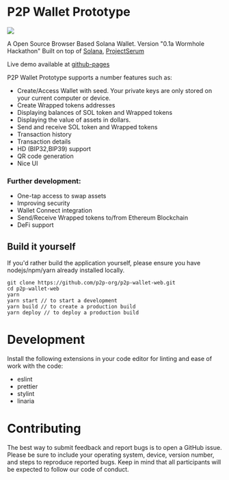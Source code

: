 # P2P Wallet Prototype

![](https://cdn.discordapp.com/attachments/737610668726812763/777332772540645376/wallets_web2x.png)

A Open Source Browser Based Solana Wallet. Version "0.1a Wormhole Hackathon"
Built on top of [Solana](https://github.com/solana-labs), [ProjectSerum](https://github.com/project-serum)

Live demo available at [github-pages](https://p2p-org.github.io/p2p-wallet-web/)

P2P Wallet Prototype supports a number features such as:

- Create/Access Wallet with seed. Your private keys are only stored on your current computer or device.
- Create Wrapped tokens addresses
- Displaying balances of SOL token and Wrapped tokens
- Displaying the value of assets in dollars.
- Send and receive SOL token and Wrapped tokens
- Transaction history
- Transaction details
- HD (BIP32,BIP39) support
- QR code generation
- Nice UI

### Further development:

- One-tap access to swap assets
- Improving security
- Wallet Connect integration
- Send/Receive Wrapped tokens to/from Ethereum Blockchain
- DeFi support

## Build it yourself

If you'd rather build the application yourself, please ensure you have nodejs/npm/yarn already installed locally.

```
git clone https://github.com/p2p-org/p2p-wallet-web.git
cd p2p-wallet-web
yarn
yarn start // to start a development
yarn build // to create a production build
yarn deploy // to deploy a production build
```

# Development

Install the following extensions in your code editor for linting and ease of work with the code:

- eslint
- prettier
- stylint
- linaria

# Contributing

The best way to submit feedback and report bugs is to open a GitHub issue. Please be sure to include your operating system, device, version number, and steps to reproduce reported bugs. Keep in mind that all participants will be expected to follow our code of conduct.
